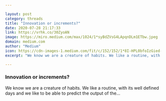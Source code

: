```yaml
---

layout: post
category: threads
title: "Innovation or increments?"
date: 2020-07-28 21:17:33
link: https://vrhk.co/30ZyoAN
image: https://miro.medium.com/max/1024/1*syBdZVsG4LApqnDLm1ETbw.jpeg
domain: medium.com
author: "Medium"
icon: https://cdn-images-1.medium.com/fit/c/152/152/1*8I-HPL0bfoIzGied-dzOvA.png
excerpt: "We know we are a creature of habits. We like a routine, with its well defined days and we like to be able to predict the output of the…"

---
```


### Innovation or increments?

We know we are a creature of habits. We like a routine, with its well defined days and we like to be able to predict the output of the…